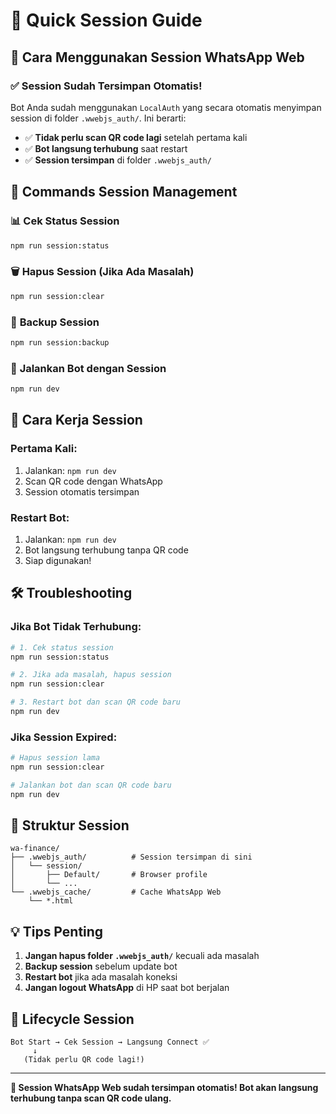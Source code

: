# 🚀 Quick Session Guide

## 📱 **Cara Menggunakan Session WhatsApp Web**

### ✅ **Session Sudah Tersimpan Otomatis!**

Bot Anda sudah menggunakan `LocalAuth` yang secara otomatis menyimpan session di folder `.wwebjs_auth/`. Ini berarti:

- ✅ **Tidak perlu scan QR code lagi** setelah pertama kali
- ✅ **Bot langsung terhubung** saat restart
- ✅ **Session tersimpan** di folder `.wwebjs_auth/`

## 🔧 **Commands Session Management**

### 📊 **Cek Status Session**
```bash
npm run session:status
```

### 🗑️ **Hapus Session (Jika Ada Masalah)**
```bash
npm run session:clear
```

### 💾 **Backup Session**
```bash
npm run session:backup
```

### 🚀 **Jalankan Bot dengan Session**
```bash
npm run dev
```

## 🎯 **Cara Kerja Session**

### **Pertama Kali:**
1. Jalankan: `npm run dev`
2. Scan QR code dengan WhatsApp
3. Session otomatis tersimpan

### **Restart Bot:**
1. Jalankan: `npm run dev`
2. Bot langsung terhubung tanpa QR code
3. Siap digunakan!

## 🛠️ **Troubleshooting**

### **Jika Bot Tidak Terhubung:**
```bash
# 1. Cek status session
npm run session:status

# 2. Jika ada masalah, hapus session
npm run session:clear

# 3. Restart bot dan scan QR code baru
npm run dev
```

### **Jika Session Expired:**
```bash
# Hapus session lama
npm run session:clear

# Jalankan bot dan scan QR code baru
npm run dev
```

## 📁 **Struktur Session**

```
wa-finance/
├── .wwebjs_auth/          # Session tersimpan di sini
│   └── session/
│       ├── Default/       # Browser profile
│       └── ...
└── .wwebjs_cache/         # Cache WhatsApp Web
    └── *.html
```

## 💡 **Tips Penting**

1. **Jangan hapus folder `.wwebjs_auth/`** kecuali ada masalah
2. **Backup session** sebelum update bot
3. **Restart bot** jika ada masalah koneksi
4. **Jangan logout WhatsApp** di HP saat bot berjalan

## 🔄 **Lifecycle Session**

```
Bot Start → Cek Session → Langsung Connect ✅
     ↓
   (Tidak perlu QR code lagi!)
```

---

**🎉 Session WhatsApp Web sudah tersimpan otomatis! Bot akan langsung terhubung tanpa scan QR code ulang.** 